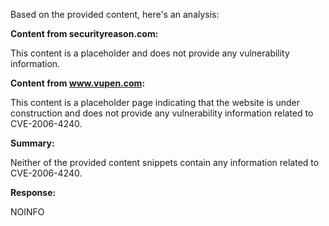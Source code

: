 Based on the provided content, here's an analysis:

**Content from securityreason.com:**

This content is a placeholder and does not provide any vulnerability information.

**Content from www.vupen.com:**

This content is a placeholder page indicating that the website is under construction and does not provide any vulnerability information related to CVE-2006-4240.

**Summary:**

Neither of the provided content snippets contain any information related to CVE-2006-4240.

**Response:**

NOINFO